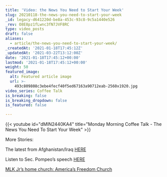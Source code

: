 ```yaml
---
title: 'Video: the News You Need to Start Your Week'
slug: 20210118-the-news-you-need-to-start-your-week
_id: legacy-d641220d-be8a-453c-93c8-9c5a1440e526
_rev: O8E8pz1fLwnc3fN7JVF8RC
type: video_posts
draft: false
aliases:
  - article/the-news-you-need-to-start-your-week/
_createdAt: '2021-01-18T17:45:12Z'
_updatedAt: '2021-03-22T13:12:00Z'
date: '2021-01-18T17:45:12+00:00'
lastmod: '2021-01-18T17:45:12+00:00'
weight: 50
featured_image:
  alt: Featured article image
  url: >-
    493c809808c3ebe4fecf40f5ed67163a90712eab-2560x1920.jpg
video_series: Coffee Talk
is_breaking: false
is_breaking_dropdown: false
is_featured: false

---
```

{{< youtube id="dMIN2440KA4" title="Monday Morning Coffee Talk - The News You Need To Start Your Week" >}}

More Stories:

The latest from Afghanistan/Iraq [HERE](https://smarthernews.com/article/acting-sec-of-defense-chris-miller-on-the-reduction-of-u-s-troops-in-afghanistan-to-the-lowest-level-since-2001/)

Listen to Sec. Pompeo’s speech [HERE](https://smarthernews.com/article/pompeo-iran-and-alqaeda/)

[MLK Jr’s home church: America’s Freedom Church](https://smarthernews.com/ebenezer-church/)